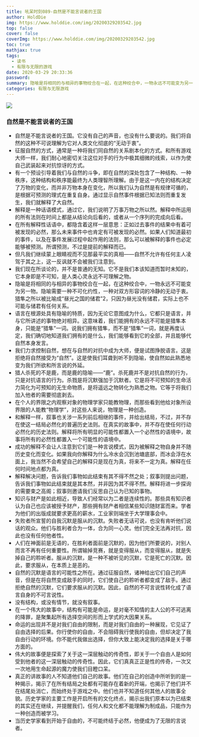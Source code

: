 ```yaml
---
title: 吼呆时刻089-自然是不能言说者的王国
author: HoldDie
img: https://www.holddie.com/img/20200329203542.jpg
top: false
cover: false
coverImg: https://www.holddie.com/img/20200329203542.jpg
toc: true
mathjax: true
tags:
  - 读书
  - 有限与无限的游戏
date: 2020-03-29 20:33:36
password:
summary: 隐喻是将相同的与相异的事物绞合在一起，在这种绞合中，一物永远不可能变为另一物。隐喻需要一种不可化约性，一种对双方形容词的冷静的无动于衷。
categories: 有限与无限游戏
---
```


![](https://www.holddie.com/img/20200329203542.jpg)

### 自然是不能言说者的王国

- 自然是不能言说者的王国。它没有自己的声音，也没有什么要说的。我们将自然的这种不可说理解为它对人类文化彻底的“无动于衷”。
- 征服自然的方式，通常是一种将我们同自然的关系剧本化的方式。和所有游戏大师一样，我们耐心地密切关注这位对手的行为中极其细微的线索，以作为使自己武装起来对抗惊讶的方式。
- 有一个预设引导着我们与自然的斗争，即在自然的深处包含了一种结构、一种秩序，这种结构和秩序能最终为人类理智所理解。由于是这一内在的结构决定了万物的变化，而并非万物本身在变化，所以我们认为自然是有规律可循的，是根据可预测的理式在重复自身。通过显示自然事件根据已知法则而重复发生，我们就解释了大自然。
- 解释是一种话语模式，通过它，我们说明了万事万物之所以然。解释中所运用的所有法则在时间上都是从结论向后看的，或者从一个序列的完成向后看。
- 在所有解释性话语中，都隐含着这样一层意思：正如过去事件的结果中有着可被发现的必然，那么未来事件中也肯定有可被发现的必然。如果人们知道最初的事件，以及在事件发展过程中起作用的法则，那么可以被解释的事件也必定能够被预测。所谓预测，不过是提前的解释而已。
- 但凡我们继续蒙上眼睛视而不见那最平实的真相——自然不允许有任何主人凌驾于其之上，这一反讽就不会被我们注意到。
- 我们现在所谈论的，并不是普通的无知。它不是我们本该知道而暂时未知的，它本身即是不可知，是人类心灵永远不可理解之物。
- 隐喻是将相同的与相异的事物绞合在一起，在这种绞合中，一物永远不可能变为另一物。隐喻需要一种不可化约性，一种对双方形容词的冷静的无动于衷。猎隼之所以被比喻成“昼光之国的储君”2，只因为昼光没有储君，实际上也不可能与储君有任何关系。
- 语言在根源处具有隐喻的特质，因为无论它意图成为什么，它都只是语言，并与它所讲述的事物绝对相异。这意味着，我们能拥有的永远不可能是猎隼本身，只能是“猎隼”一词。说我们拥有猎隼，而不是“猎隼”一词，就是再度认定，我们确切地知道我们拥有的是什么，我们能够看到它的全部，并且能够代自然本身发言。
- 我们力求控制自然，想在与自然的对抗中成为大师，便是试图挣脱语言。这是拒绝将自然接受为“自然”。这是使我们耳聋到听不到隐喻，使自然如此熟悉地变为我们所欲和所言说的外延。
- 猎人杀死的不是鹿，而是鹿的隐喻——“鹿”。杀死鹿并不是对抗自然的行为，只是对抗语言的行为。杀戮是将沉默强加于沉默者。它是将不可预知的生命活力简化为可预知的无生命物质，是将遥远之物转化为熟悉之物。它等于将我们加入他者的需要彻底剥去。
- 在个人的界限之内观察对象的物理学家只能教物理，而那些看到他给对象所设界限的人能教“物理学”，对这些人来说，物理是一种创造。
- 和解释一样，叙事也关涉一系列前后相继的事件，并给出结局，不过，并不存在使这一结局必然化的普遍历史法则。在真实的故事中，并不存在使任何行动必然化的历史法则。解释将所有明显的可能性都置入一个必然性的语境中，故事将所有的必然性都置入一个可能性的语境中。
- 成功的解释不会让人注意到它们是一种言说模式，因为被解释之物自身并不随历史变化而变化。如果我向你解释为什么冷水会沉到池塘底部，而冰会浮在水面上，我当然不会希望自己的解释只是现在为真，将来不一定为真。解释在任何时间地点都为真。
- 解释解决问题，告诉我们事物如此结束有其不得不然之处；叙事则提出问题，告诉我们事物如此结束就是其本然，并非因为其不得不然。解释将进一步探询的需要束之高阁；叙事则邀请我们反思自己认为已知的事物。
- 知识与财产是如此相近，导致人们经常以为二者是连续性的。那些具有知识者认为自己也应该被授予财产，那些拥有财产者相信某些知识随财富而来。学者为他们的出版成就要求更高的薪水，工业家则端坐于大学理事会中。
- 失败者所宣誓的自我沉默是服从的沉默。失败者无话可说，也没有肯听他们说话的观众。他们与胜利者合为一体，合为同一心灵。他们完全无法再对抗，因此也没有任何他者性。
- 人们在神面前是无语的，在胜利者面前是沉默的，因为他们所要说的，对别人而言不再有任何重要性。所谓输掉竞赛，就是变得服从，而变得服从，就是失掉自己的聆听者。服从的沉默，是一种不被听见的沉默，它是死亡的沉默。因此，要求服从，在本质上是恶的。
- 自然的沉默是语言的可能性之所在。通过征服自然，诸神给出它们自己的声音，但是在将自然变成敌手的同时，它们使自己的聆听者都变成了敌手。通过拒绝自然的沉默，它们要求服从的沉默。因此，自然的不可言说性转化成了语言自身的不可言说性。
- 没有结构，或没有情节，就没有叙事。
- 在一个伟大的故事中，结构有可能是命运，是对毫不知情的主人公的不可逃离的降罪，是聚集起所有选择空间的形而上学式的大因果关系。
- 命运的出现并不是对我们自由的限制，而是对我们自由的一种展现，它见证了自由选择的后果。你行使你的自由，不会阻碍我行使我的自由，但却决定了我自由行动的环境。你不能代我做出选择，但你大致上能决定我的选择是关于哪方面的。
- 伟大的故事便是探索了关于这一深层触动的传奇性，即关于一个自由人是如何受到他者的这一深层触动的传奇性。因此，它们真真正正是性的传奇，一次又一次地用生命起源的魔力使我们目瞪口呆。
- 真正的讲故事的人不知道他们自己的故事。他们在自己的创造中所听到的是一种揭示，揭示了在所有结局之处都有可能存在着新的开端，也揭示了他们并不在结尾处消亡，而始终处于游戏之中。他们也并不知道任何其他人的故事全貌。历史学家的主要工作是开启所有的文化终点，揭示出我们原本以为已结束的其实还在继续，并提醒我们，任何人和文化都不能理解为制成品，只能作为一种创造而被学习。
- 当历史学家看到开始于自由的，不可能终结于必然，他便成为了无限的言说者。